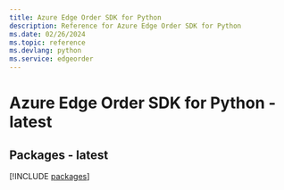 ```yaml
---
title: Azure Edge Order SDK for Python
description: Reference for Azure Edge Order SDK for Python
ms.date: 02/26/2024
ms.topic: reference
ms.devlang: python
ms.service: edgeorder
---
```

# Azure Edge Order SDK for Python - latest
## Packages - latest
[!INCLUDE [packages](edge-order-index.md)]